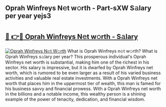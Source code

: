 ## Oprah Winfreys N𝚎t w𝚘rth - Part-sXW S𝚊lary per year yejs3

# <h2><a href="http://gc2lej.nevu.top/?p=Oprah+Winfreys">🔗 👉🔴 Oprah Winfreys N𝚎t w𝚘rth - S𝚊lary</a></h2>

[![Oprah Winfreys N𝚎t W𝚘rth](https://i.imgur.com/Oavwk0R.jpeg)](http://gc2lej.nevu.top/?p=Oprah+Winfreys)
What is Oprah Winfreys n𝚎t w𝚘rth? What is Oprah Winfreys s𝚊lary per year?
This prosperous individual's Oprah Winfreys net worth is substantial, making him one of the richest in his sector. His salary is impressive, but it is dwarfed by Oprah Winfreys net worth, which is rumored to be even larger as a result of his varied business activities and valuable real estate investments. With a Oprah Winfreys net worth that places him in the uppermost tier of wealth, this man is famed for his business savvy and financial prowess. With a Oprah Winfreys net worth in the billions and a notable income, this wealthy person is a shining example of the power of tenacity, dedication, and financial wisdom.
